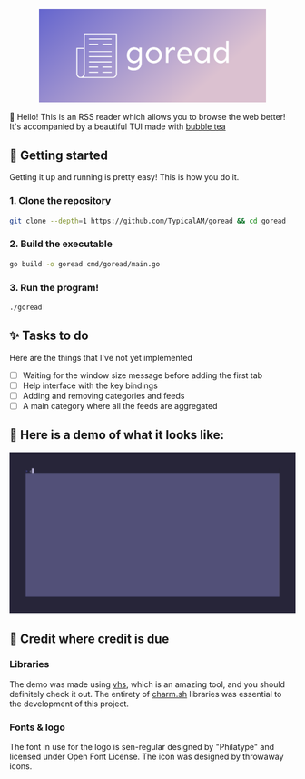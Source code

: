<p align="center">
    <img width="400" src="assets/cover.png" />
</p>

👋 Hello! This is an RSS reader which allows you to browse the web better! It's accompanied by a beautiful TUI made with [bubble tea](https://github.com/charmbracelet/bubbletea)

## 🌃 Getting started

Getting it up and running is pretty easy! This is how you do it.

### 1. Clone the repository

```sh
git clone --depth=1 https://github.com/TypicalAM/goread && cd goread
```

### 2. Build the executable

```sh
go build -o goread cmd/goread/main.go
```

### 3. Run the program!

```sh
./goread
```

## ✨ Tasks to do

Here are the things that I've not yet implemented

- [ ] Waiting for the window size message before adding the first tab
- [ ] Help interface with the key bindings
- [ ] Adding and removing categories and feeds
- [ ] A main category where all the feeds are aggregated

## 📸 Here is a demo of what it looks like:

<p align="center">
    <img width="700" src="assets/example1.gif" />
</p>

## 💁 Credit where credit is due

### Libraries

The demo was made using [vhs](https://github.com/charmbracelet/vhs/), which is an amazing tool, and you should definitely check it out. The entirety of [charm.sh](https://charm.sh) libraries was essential to the development of this project.

### Fonts & logo

The font in use for the logo is sen-regular designed by "Philatype" and licensed under Open Font License. The icon was designed by throwaway icons.

